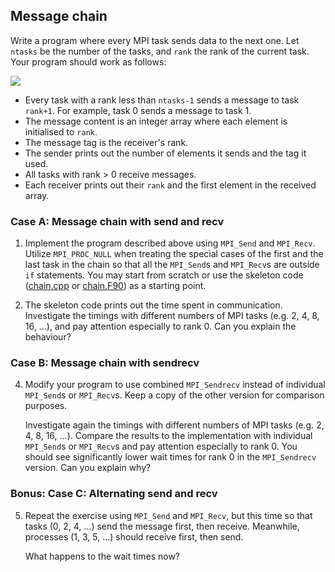 ## Message chain

Write a program where every MPI task sends data to the next one.
Let `ntasks` be the number of the tasks, and `rank` the rank of the
current task. Your program should work as follows:

![](img/chain.svg)

- Every task with a rank less than `ntasks-1` sends a message to task
  `rank+1`. For example, task 0 sends a message to task 1.
- The message content is an integer array where each element is initialised to
  `rank`.
- The message tag is the receiver's rank.
- The sender prints out the number of elements it sends and the tag it used.
- All tasks with rank > 0 receive messages.
- Each receiver prints out their `rank` and the first element in the
  received array.

### Case A: Message chain with send and recv

1. Implement the program described above using `MPI_Send` and `MPI_Recv`. Utilize
   `MPI_PROC_NULL` when treating the special cases of
   the first and the last task in the chain so that all the `MPI_Send`s and
   `MPI_Recv`s are outside `if` statements. You
   may start from scratch or use the skeleton code
   ([chain.cpp](chain.cpp) or [chain.F90](chain.F90))
   as a starting point.

2. The skeleton code prints out the time spent in communication.
   Investigate the timings with different numbers of MPI tasks
   (e.g. 2, 4, 8, 16, ...), and pay attention especially to rank 0.
   Can you explain the behaviour?

### Case B: Message chain with sendrecv

4. Modify your program to use combined `MPI_Sendrecv` instead of individual
   `MPI_Send`s or `MPI_Recv`s. Keep a copy of the other version for comparison purposes.

   Investigate again the timings with different numbers of MPI tasks
   (e.g. 2, 4, 8, 16, ...). Compare the results to the implementation with individual
   `MPI_Send`s or `MPI_Recv`s and pay attention especially to rank 0.
   You should see significantly lower wait times for rank 0 in the `MPI_Sendrecv` version.
   Can you explain why?


### Bonus: Case C: Alternating send and recv

5. Repeat the exercise using `MPI_Send` and `MPI_Recv`, but this time so that
   tasks (0, 2, 4, ...) send the message first, then receive. Meanwhile, processes
   (1, 3, 5, ...) should receive first, then send.

   What happens to the wait times now?
